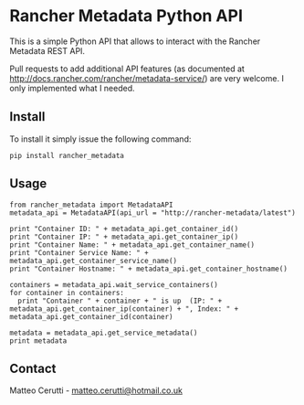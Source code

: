 # Rancher Metadata Python API
This is a simple Python API that allows to interact with the Rancher Metadata REST API.

Pull requests to add additional API features (as documented at http://docs.rancher.com/rancher/metadata-service/) are very welcome. I only implemented what I needed.

## Install
To install it simply issue the following command:

```
pip install rancher_metadata
```

## Usage
```
from rancher_metadata import MetadataAPI
metadata_api = MetadataAPI(api_url = "http://rancher-metadata/latest")

print "Container ID: " + metadata_api.get_container_id()
print "Container IP: " + metadata_api.get_container_ip()
print "Container Name: " + metadata_api.get_container_name()
print "Container Service Name: " + metadata_api.get_container_service_name()
print "Container Hostname: " + metadata_api.get_container_hostname()

containers = metadata_api.wait_service_containers()
for container in containers:
  print "Container " + container + " is up  (IP: " + metadata_api.get_container_ip(container) + ", Index: " + metadata_api.get_container_id(container)

metadata = metadata_api.get_service_metadata()
print metadata
```

## Contact
Matteo Cerutti - matteo.cerutti@hotmail.co.uk
